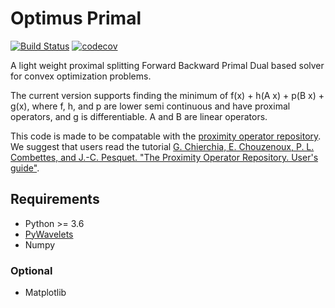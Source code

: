 # Optimus Primal
[![Build Status](https://travis-ci.org/Luke-Pratley/Optimus-Primal.svg?branch=master)](https://travis-ci.org/Luke-Pratley/Optimus-Primal)
[![codecov](https://codecov.io/gh/Luke-Pratley/Optimus-Primal/branch/master/graph/badge.svg)](https://codecov.io/gh/Luke-Pratley/Optimus-Primal)

A light weight proximal splitting Forward Backward Primal Dual based solver for convex optimization problems. 

The current version supports finding the minimum of f(x) + h(A x) + p(B x) + g(x), where f, h, and p are lower semi continuous and have proximal operators, and g is differentiable. A and B are linear operators.

This code is made to be compatable with the [proximity operator repository](http://proximity-operator.net/index.html). We suggest that users read the tutorial [G. Chierchia, E. Chouzenoux, P. L. Combettes, and J.-C. Pesquet. "The Proximity Operator Repository. User's guide"](http://proximity-operator.net/download/guide.pdf).

## Requirements
- Python >= 3.6
- [PyWavelets](https://pywavelets.readthedocs.io/en/latest/)
- Numpy
### Optional
- Matplotlib
